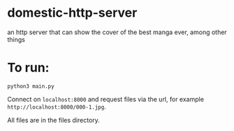 # domestic-http-server
an http server that can show the cover of the best manga ever, among other things

# To run:
`
python3 main.py
`

Connect on `localhost:8000` and request files via the url, for example `http://localhost:8000/000-1.jpg`. 

All files are in the files directory.
